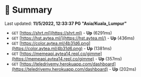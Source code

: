 # 📖 Summary
Last updated: **11/5/2022, 12:33:37 PG "Asia/Kuala_Lumpur"**

- `GET` [https://shrt.ml](https://shrt.ml) - **Up** (6291ms)
- `GET` [https://hst.aytea.ml/](https://hst.aytea.ml/) - **Up** (436ms)
- `GET` [https://color.aytea.ml/4b31d6.png](https://color.aytea.ml/4b31d6.png) - **Up** (1381ms)
- `GET` [https://memeapi.aytea14.repl.co/gimme](https://memeapi.aytea14.repl.co/gimme) - **Up** (357ms)
- `GET` [https://teledrivemy.herokuapp.com/dashboard](https://teledrivemy.herokuapp.com/dashboard) - **Up** (202ms)
